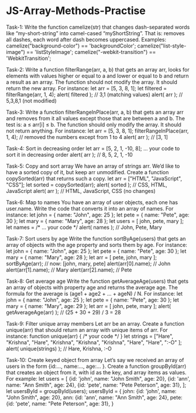 # JS-Array-Methods-Practise

Task-1: Write the function camelize(str) that changes dash-separated words like “my-short-string” into camel-cased “myShortString”.
That is: removes all dashes, each word after dash becomes uppercased.
Examples:
camelize("background-color") == 'backgroundColor';
camelize("list-style-image") == 'listStyleImage';
camelize("-webkit-transition") == 'WebkitTransition';


Task-2: Write a function filterRange(arr, a, b) that gets an array arr, looks for elements with values higher or equal to a and lower or equal to b and return a result as an array.
The function should not modify the array. It should return the new array.
For instance:
let arr = [5, 3, 8, 1];
let filtered = filterRange(arr, 1, 4);
alert( filtered ); // 3,1 (matching values)
alert( arr ); // 5,3,8,1 (not modified)


Task-3: Write a function filterRangeInPlace(arr, a, b) that gets an array arr and removes from it all values except those that are between a and b. The test is: a ≤ arr[i] ≤ b.
The function should only modify the array. It should not return anything.
For instance:
let arr = [5, 3, 8, 1];
filterRangeInPlace(arr, 1, 4); // removed the numbers except from 1 to 4
alert( arr ); // [3, 1]


Task-4: Sort in decreasing order
let arr = [5, 2, 1, -10, 8];
... your code to sort it in decreasing order
alert( arr ); // 8, 5, 2, 1, -10


Task-5: Copy and sort array
We have an array of strings arr. We’d like to have a sorted copy of it, but keep arr unmodified.
Create a function copySorted(arr) that returns such a copy.
let arr = ["HTML", "JavaScript", "CSS"];
let sorted = copySorted(arr);
alert( sorted ); // CSS, HTML, JavaScript
alert( arr ); // HTML, JavaScript, CSS (no changes)


Task-6: Map to names
You have an array of user objects, each one has user.name. Write the code that converts it into an array of names.
For instance:
let john = { name: "John", age: 25 };
let pete = { name: "Pete", age: 30 };
let mary = { name: "Mary", age: 28 };
let users = [ john, pete, mary ];
let names = /* ... your code */
alert( names ); // John, Pete, Mary


Task-7: Sort users by age
Write the function sortByAge(users) that gets an array of objects with the age property and sorts them by age.
For instance:
let john = { name: "John", age: 25 };
let pete = { name: "Pete", age: 30 };
let mary = { name: "Mary", age: 28 };
let arr = [ pete, john, mary ];
sortByAge(arr);
// now: [john, mary, pete]
alert(arr[0].name); // John
alert(arr[1].name); // Mary
alert(arr[2].name); // Pete


Task-8: Get average age
Write the function getAverageAge(users) that gets an array of objects with property age and returns the average age.
The formula for the average is (age1 + age2 + ... + ageN) / N.
For instance:
let john = { name: "John", age: 25 };
let pete = { name: "Pete", age: 30 };
let mary = { name: "Mary", age: 29 };
let arr = [ john, pete, mary ];
alert( getAverageAge(arr) ); // (25 + 30 + 29) / 3 = 28


Task-9: Filter unique array members
Let arr be an array.
Create a function unique(arr) that should return an array with unique items of arr.
For instance:
function unique(arr) {
  /* your code */
}
let strings = ["Hare", "Krishna", "Hare", "Krishna",
  "Krishna", "Krishna", "Hare", "Hare", ":-O"
];
alert( unique(strings) ); // Hare, Krishna, :-O


Task-10: Create keyed object from array
Let’s say we received an array of users in the form {id:..., name:..., age:... }.
Create a function groupById(arr) that creates an object from it, with id as the key, and array items as values.
For example:
let users = [
  {id: 'john', name: "John Smith", age: 20},
  {id: 'ann', name: "Ann Smith", age: 24},
  {id: 'pete', name: "Pete Peterson", age: 31},
];
let usersById = groupById(users);
usersById = {
  john: {id: 'john', name: "John Smith", age: 20},
  ann: {id: 'ann', name: "Ann Smith", age: 24},
  pete: {id: 'pete', name: "Pete Peterson", age: 31},
}